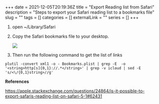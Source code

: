 +++
date = 2021-12-05T20:19:36Z
title = "Export Reading list from Safari"
description = "Steps to export your Safari reading list to a bookmarks file"
slug = "" 
tags = []
categories = []
externalLink = ""
series = []
+++

1. open ~/Library/Safari

2. Copy the Safari bookmarks file to your desktop.

    ![](/images/1638735561-safari-export-bookmarks.png)

3. Then run the following command to get the list of links

```
plutil -convert xml1 -o - Bookmarks.plist | grep -E  -o '<string>http[s]{0,1}://.*</string>' | grep -v icloud | sed -E 's/<\/{0,1}string>//g'
```

__References__

https://apple.stackexchange.com/questions/24864/is-it-possible-to-export-safaris-reading-list-on-safari-5-1#62431
